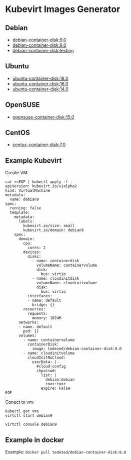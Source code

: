 # Kubevirt Images Generator

## Debian

- [debian-container-disk:9.0](https://hub.docker.com/r/tedezed/debian-container-disk)
- [debian-container-disk:8.0](https://hub.docker.com/r/tedezed/debian-container-disk)
- [debian-container-disk:testing](https://hub.docker.com/r/tedezed/debian-container-disk)

## Ubuntu

- [ubuntu-container-disk:18.0](https://hub.docker.com/r/tedezed/ubuntu-container-disk)
- [ubuntu-container-disk:16.0](https://hub.docker.com/r/tedezed/ubuntu-container-disk)
- [ubuntu-container-disk:14.0](https://hub.docker.com/r/tedezed/ubuntu-container-disk)

## OpenSUSE

- [opensuse-container-disk:15.0](https://hub.docker.com/r/tedezed/opensuse-container-disk)

## CentOS

- [centos-container-disk:7.0](https://hub.docker.com/r/tedezed/centos-container-disk)

## Example Kubevirt

Create VM:

```
cat <<EOF | kubectl apply -f -
apiVersion: kubevirt.io/v1alpha2
kind: VirtualMachine
metadata:
  name: debian9
spec:
  running: false
  template:
    metadata:
      labels: 
        kubevirt.io/size: small
        kubevirt.io/domain: debian9
    spec:
      domain:
        cpu:
          cores: 2
        devices:
          disks:
            - name: containerdisk
              volumeName: containervolume
              disk:
                bus: virtio
            - name: cloudinitdisk
              volumeName: cloudinitvolume
              disk:
                bus: virtio
          interfaces:
          - name: default
            bridge: {}
        resources:
          requests:
            memory: 1024M
      networks:
      - name: default
        pod: {}
      volumes:
        - name: containervolume
          containerDisk:
            image: tedezed/debian-container-disk:9.0
        - name: cloudinitvolume
          cloudInitNoCloud:
            userData: |-
              #cloud-config
              chpasswd:
                list: |
                  debian:debian
                  root:toor
                expire: False
EOF
```
Conect to vm:
```
kubectl get vms
virtctl start debian9

virtctl console debian9
```

## Example in docker

Example: `docker pull tedezed/debian-container-disk:8.0`